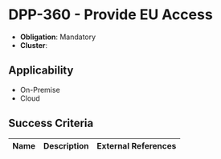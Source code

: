 # DPP-360 - Provide EU Access

- **Obligation**: Mandatory
- **Cluster**: 






## Applicability

- On-Premise
- Cloud



## Success Criteria

| Name | Description | External References |
| ----- | ---------- | ------------------- |

